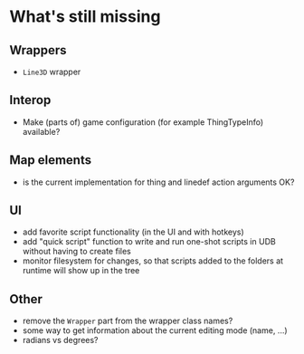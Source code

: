 # What's still missing
## Wrappers
- `Line3D` wrapper

## Interop
- Make (parts of) game configuration (for example ThingTypeInfo) available?

## Map elements
- is the current implementation for thing and linedef action arguments OK?

## UI
- add favorite script functionality (in the UI and with hotkeys)
- add "quick script" function to write and run one-shot scripts in UDB without having to create files
- monitor filesystem for changes, so that scripts added to the folders at runtime will show up in the tree

## Other
- remove the `Wrapper` part from the wrapper class names?
- some way to get information about the current editing mode (name, ...)
- radians vs degrees?
